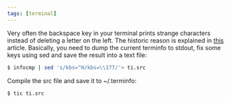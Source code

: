 ```yaml
---
tags: [terminal]
---
```


Very often the backspace key in your terminal prints strange characters instead 
of deleting a letter on the left. The historic reason is explained in 
[this][bd] article. Basically, you need to dump the current terminfo to stdout, 
fix some keys using sed and save the result into a text file:

~~~bash
$ infocmp | sed 's/kbs=^H/kbs=\\177/'> ti.src
~~~

Compile the src file and save it to ~/.terminfo:

~~~bash
$ tic ti.src
~~~

[bd]:http://www.ibb.net/~anne/keyboard/keyboard.html
